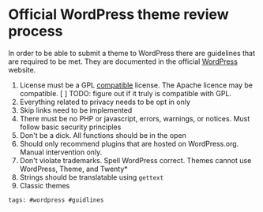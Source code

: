 # Official WordPress theme review process

In order to be able to submit a theme to WordPress there are guidelines
that are required to be met. They are documented in the official
[WordPress] website.

1. License must be a GPL [compatible] license. The Apache licence may
   be compatible. [ ] TODO: figure out if it truly is compatible with
   GPL.
1. Everything related to privacy needs to be opt in only
1. Skip links need to be implemented
1. There must be no PHP or javascript, errors, warnings, or notices.
   Must follow basic security principles
1. Don't be a dick. All functions should be in the open
1. Should only recommend plugins that are hosted on WordPress.org.
   Manual intervention only.
1. Don't violate trademarks. Spell WordPress correct. Themes cannot
   use WordPress, Theme, and Twenty\*
1. Strings should be translatable using `gettext`
1. Classic themes

[WordPress]: https://make.wordpress.org/themes/handbook/review/required/
[compatible]: https://www.gnu.org/licenses/license-list.en.html#GPLCompatibleLicenses

    tags: #wordpress #guidlines
